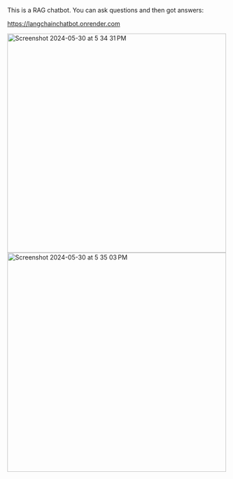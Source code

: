 This is a RAG chatbot.
You can ask questions and then got answers:

https://langchainchatbot.onrender.com


<img width="500" alt="Screenshot 2024-05-30 at 5 34 31 PM" src="https://github.com/zycs19/LangchainChatbot/assets/49542462/c1318721-0226-44fc-815c-bd3ce6dd9913">


<img width="500" alt="Screenshot 2024-05-30 at 5 35 03 PM" src="https://github.com/zycs19/LangchainChatbot/assets/49542462/e7b3a28e-b037-4521-b728-15e0cf547080">
